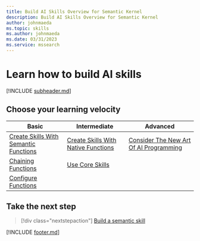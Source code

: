 ```yaml
---
title: Build AI Skills Overview for Semantic Kernel
description: Build AI Skills Overview for Semantic Kernel
author: johnmaeda
ms.topic: skills
ms.author: johnmaeda
ms.date: 03/31/2023
ms.service: mssearch
---
```


# Learn how to build AI skills

[!INCLUDE [subheader.md](../includes/pat_medium.md)]

## Choose your learning velocity

| Basic | Intermediate | Advanced |
|---|---|---|
| [Create Skills With Semantic Functions](/semantic-kernel/howto/semanticfunctions) | [Create Skills With Native Functions](/semantic-kernel/howto/nativefunctions) | [Consider The New Art Of AI Programming](/semantic-kernel/howto/schillacelaws) |
| [Chaining Functions](/semantic-kernel/howto/chainingfunctions) | [Use Core Skills](/semantic-kernel/howto/coreskills) | |
| [Configure Functions](/semantic-kernel/howto/configuringfunctions) |  | |

## Take the next step

> [!div class="nextstepaction"]
> [Build a semantic skill](/semantic-kernel/howto/semanticfunctions)

[!INCLUDE [footer.md](../includes/footer.md)]